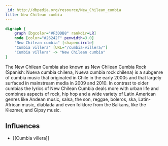 ```yaml
---
_id: http://dbpedia.org/resource/New_Chilean_cumbia
title: New Chilean cumbia
---
```


```dot
digraph {
	graph [bgcolor="#F3DDB8" rankdir=LR]
	node [color="#26242F" penwidth=3.0]
	"New Chilean cumbia" [shape=circle]
	"Cumbia villera" [URL="/cumbia-villera/"]
	"Cumbia villera" -> "New Chilean cumbia"
}
```

The New Chilean Cumbia also known as New Chilean Cumbia Rock (Spanish: Nueva cumbia chilena, Nueva cumbia rock chilena) is a subgenre of cumbia music that originated in Chile in the early 2000s and that largely surfaced in mainstream media in 2009 and 2010. In contrast to older cumbias the lyrics of New Chilean Cumbia deals more with urban life and combines aspects of rock, hip hop and a wide variety of Latin American genres like Andean music, salsa, the son, reggae, boleros, ska, Latin-African music, diablada and even folklore from the Balkans, like the Klezmer, and Gipsy music.

## Influences

- [[Cumbia villera]]
